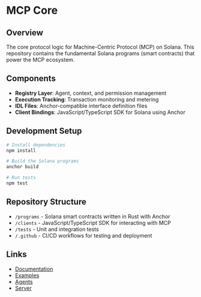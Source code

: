 # MCP Core

## Overview
The core protocol logic for Machine-Centric Protocol (MCP) on Solana. This repository contains the fundamental Solana programs (smart contracts) that power the MCP ecosystem.

## Components
- **Registry Layer**: Agent, context, and permission management
- **Execution Tracking**: Transaction monitoring and metering
- **IDL Files**: Anchor-compatible interface definition files
- **Client Bindings**: JavaScript/TypeScript SDK for Solana using Anchor

## Development Setup
```bash
# Install dependencies
npm install

# Build the Solana programs
anchor build

# Run tests
npm test
```

## Repository Structure
- `/programs` - Solana smart contracts written in Rust with Anchor
- `/clients` - JavaScript/TypeScript SDK for interacting with MCP
- `/tests` - Unit and integration tests
- `/.github` - CI/CD workflows for testing and deployment

## Links
- [Documentation](https://github.com/MyCryptoProtocol/mcp-docs)
- [Examples](https://github.com/MyCryptoProtocol/mcp-examples)
- [Agents](https://github.com/MyCryptoProtocol/mcp-agents)
- [Server](https://github.com/MyCryptoProtocol/mcp-server)
